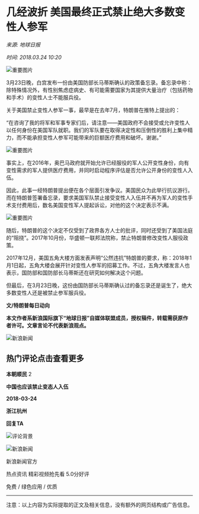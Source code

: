 # 几经波折 美国最终正式禁止绝大多数变性人参军

*来源: 地球日报*

*时间: 2018.03.24 10:20*

![重要图片](//k.sinaimg.cn/n/front/178/w584h394/20180324/XBMF-fysnevm4462404.jpg)

3月23日晚，白宫发布一份由美国防部长马蒂斯确认的政策备忘录。备忘录中称：除特殊情况外，有性别焦虑症病史、有可能需要国家为其提供大量治疗（包括药物和手术）的变性人士不能服兵役。

关于美国禁止变性人参军一事，最早是在去年7月，特朗普在推特上提出的：

“在咨询了我的将军和军事专家们后，请注意——美国政府不会接受或允许变性人以任何身份在美国军队就职。我们的军队要在取得决定性和压倒性的胜利上集中精力，而不能承担变性人参军可能带来的巨额医疗费用和破坏。谢谢。”

![重要图片](//k.sinaimg.cn/n/front/178/w584h394/20180324/XBMF-fysnevm4462404.jpg/w700d1q75cms.jpg?by=cms_fixed_width)

事实上，在2016年，奥巴马政府就开始允许已经服役的军人公开变性身份，向有变性需求的军人提供医疗费用，并同时启动程序评估是否允许公开身份的变性人入伍。

因此，此事一经特朗普提出便在各个层面引发争议。美国民众为此举行抗议游行。而在特朗普签署备忘录，要求美国军队禁止接受变性人入伍并不再为军人的变性手术支付费用后，数名美国变性军人提起诉讼，对他的这个决定表示不满。

![重要图片](//k.sinaimg.cn/n/front/447/w690h557/20180324/KL7w-fysnevm4462516.jpg/w700d1q75cms.jpg?by=cms_fixed_width)

随后，特朗普的这个决定不仅受到了政界各方人士的批评，同时还受到了美国法庭的“阻挠”。2017年10月份，华盛顿一联邦法院称，禁止特朗普修改变性人服役政策。

2017年12月，美国五角大楼方面发表声明“公然违抗”特朗普的要求，称：2018年1月1日起，五角大楼会展开针对变性人参军的招募工作。不过，五角大楼发言人也表示，国防部和国防部长马蒂斯还在研究如何解决这个问题。

但最后，在3月23日晚，这份由国防部长马蒂斯确认过的备忘录还是诞生了，绝大多数变性人还是被禁止参军服兵役。

**文/特朗普每日动向**

**本文作者系新浪国际旗下“地球日报”自媒体联盟成员，授权稿件，转载需获原作者许可。文章言论不代表新浪观点。**

![新浪新闻](//n.sinaimg.cn/default/2fb77759/20151125/320X320.png)

## 热门评论点击查看更多

**本朝顺民** 2

**中国也应该禁止变态人入伍**

**2018-03-24**

**浙江杭州**

**回复TA**

![评论背景](https://tvax4.sinaimg.cn/crop.0.0.960.960.50/006L84avly8fph4lc0mbvj30qo0qogn8.jpg)

![新浪新闻](https://n.sinaimg.cn/default/80905340/20200331/sinalogo.png)

新浪新闻官方

热点资讯 精彩视频抢先看 5.0分好评

免费 / 绿色应用 / 优质

---

注意：以上内容为实际提取的正文及相关信息，没有额外的网页结构或广告信息。